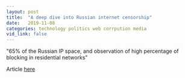 ```yaml
---
layout: post
title:  "A deep dive into Russian internet censorship"
date:   2019-11-08
categories: technology politics web corrpution media
vid_link: false
---
```


"65% of the Russian IP space, and observation of high percentage of blocking in residential networks"

Article [here]

[here]: //censoredplanet.org/russia
